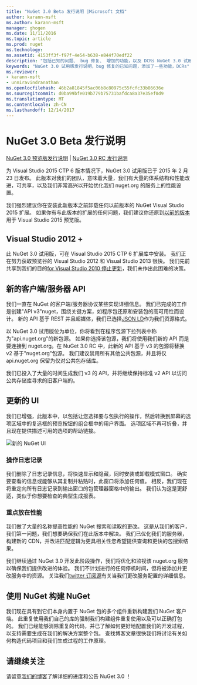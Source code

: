 ```yaml
---
title: "NuGet 3.0 Beta 发行说明 |Microsoft 文档"
author: karann-msft
ms.author: karann-msft
manager: ghogen
ms.date: 11/11/2016
ms.topic: article
ms.prod: nuget
ms.technology: 
ms.assetid: 4153ff3f-f97f-4e54-b638-e844f70edf22
description: "包括已知的问题、 bug 修复、 增加的功能，以及 DCRs NuGet 3.0 试用版的发行说明。"
keywords: "NuGet 3.0 试用版发行说明，bug 修复的已知问题，添加了一些功能，DCRs"
ms.reviewer:
- karann-msft
- unniravindranathan
ms.openlocfilehash: 46b2a81845f5ac06b8c80975c55fcfc33b86636e
ms.sourcegitcommit: d0ba99bfe019b779b75731bafdca8a37e35ef0d9
ms.translationtype: MT
ms.contentlocale: zh-CN
ms.lasthandoff: 12/14/2017
---
```

# <a name="nuget-30-beta-release-notes"></a>NuGet 3.0 Beta 发行说明

[NuGet 3.0 预览版发行说明](../release-notes/nuget-3.0-preview.md) | [NuGet 3.0 RC 发行说明](../release-notes/nuget-3.0-rc.md)

为 Visual Studio 2015 CTP 6 版本情况下，NuGet 3.0 试用版已于 2015 年 2 月 23 日发布。 此版本对我们的团队，意味着大量，我们有大量的体系结构和性能改进，可共享，以及我们非常高兴以开始优化我们 nuget.org 的服务上的性能设置。

我们强烈建议你在安装此新版本之前卸载任何以前版本的 NuGet Visual Studio 2015 扩展。  如果你有与此版本的扩展的任何问题，我们建议你还原到[以前的版本](http://nuget.codeplex.com/downloads/get/909582)用于 Visual Studio 2015 预览版。

## <a name="visual-studio-2012"></a>Visual Studio 2012 +

此 NuGet 3.0 试用版，可在 Visual Studio 2015 CTP 6 扩展库中安装。 我们正在努力获取预览谷的 Visual Studio 2012 和 Visual Studio 2013 很快。 我们先前共享到我们的目的[for Visual Studio 2010 停止更新](http://blog.nuget.org/20141002/visual-studio-2010.html)，我们未作出此困难的决策。

## <a name="new-clientserver-api"></a>新的客户端/服务器 API

我们一直在 NuGet 的客户端/服务器协议某些实现详细信息。 我们已完成的工作是创建"API v3"nuget，围绕关键方案，如程序包还原和安装包的高可用性而设计。 新的 API 基于 REST 并且超媒体，我们已选择[JSON LD](http://json-ld.org)作为我们资源格式。

以 NuGet 3.0 试用版位为单位，你将看到在程序包源下拉列表中称为"api.nuget.org"的新包源。   如果你选择该包源，我们将使用我们新的 API 而是要连接到 nuget.org。在 NuGet 3.0 RC 中，此新的 API 基于 v3 的包源将替换 v2 基于"nuget.org"包源。  我们建议禁用所有其他公共包源，并且将仅 api.nuget.org 保留为仅对公共包存储库。

我们已投入了大量的时间生成我们 v3 的 API，并将继续保持标准 v2 API 以访问公共存储库寻求的旧客户端的。

## <a name="updated-ui"></a>更新的 UI

我们已增强，此版本中，以包括让您选择要与包执行的操作，然后转换到屏幕的选项区域中的复选框的预览按钮的组合框中的用户界面。  选项区域不再可折叠，并且现在提供描述可用的选项的帮助链接。

![新的 NuGet UI](./media/NuGet-3.0-Beta/updated-ui.png)


### <a name="operation-logging"></a>操作日志记录

我们删除了日志记录信息，将快速显示和隐藏，同时安装或卸载模式窗口。  确实要查看的信息或能够从其复制并粘贴时，此窗口将添加任何值。  相反，我们现在将重定向所有日志记录到输出窗口的包管理器窗格中的输出。  我们认为这是更舒适，类似于你想要检查的典型生成报表。


### <a name="focus-on-performance"></a>重点放在性能

我们做了大量的名称提高性能的 NuGet 搜索和读取的更改。  这是从我们的客户，我们第一问题，我们想要确保我们在此版本中解决。  我们已优化我们的服务器，构建新的 CDN，并改进匹配逻辑为更具相关性您希望提供查询和更快的包搜索结果。

我们继续通过 NuGet 3.0 开发此阶段操作，我们将优化和监视该 nuget.org 服务以确保我们提供改进的体验。  我们不计划进行的任何停机时间，但将被添加并更改服务中的资源。  关注我们[twitter 订阅源](http://twitter.com/nuget)有关当我们更改服务配置的详细信息。

## <a name="building-nuget-with-nuget"></a>使用 NuGet 构建 NuGet

我们现在具有到它们本身内置于 NuGet 包的多个组件重新构建我们 NuGet 客户端。 此重复使用我们自己的库的强制我们构建组件重复使用以及可以正确打包的。  我们已经能够消除重复的代码，并已了解如何更好地配置我们的开发过程，以支持需要生成在我们的解决方案整个包。  查找博客文章很快我们将讨论有关如何构造代码项目和我们生成过程的工作原理。

## <a name="stay-tuned"></a>请继续关注

请留意[我们的博客](http://blog.nuget.org)了解详细的进度和公告 NuGet 3.0 ！
